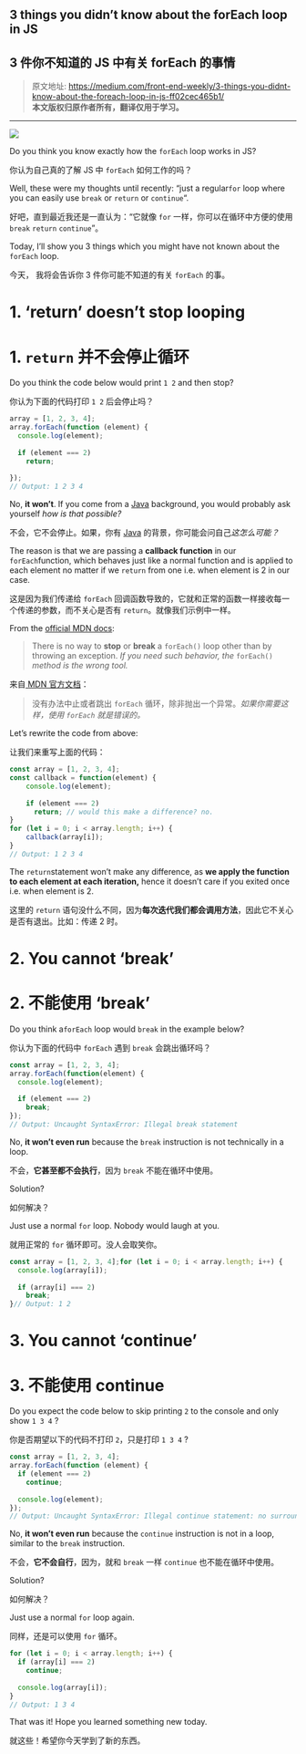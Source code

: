 ## 3 things you didn’t know about the forEach loop in JS
## 3 件你不知道的 JS 中有关 forEach 的事情

> 原文地址: <https://medium.com/front-end-weekly/3-things-you-didnt-know-about-the-foreach-loop-in-js-ff02cec465b1/>   
**本文版权归原作者所有，翻译仅用于学习。**

---------

![](https://miro.medium.com/max/1400/1*WPfN96RRpQzRMaOedN-HyA.png)

Do you think you know exactly how the `forEach` loop works in JS?

你认为自己真的了解 JS 中 `forEach` 如何工作的吗？

Well, these were my thoughts until recently: “just a regular`for` loop where you can easily use `break` or `return` or `continue`“.

好吧，直到最近我还是一直认为：“它就像 `for` 一样，你可以在循环中方便的使用 `break` `return` `continue`”。

Today, I’ll show you 3 things which you might have not known about the `forEach` loop.

今天， 我将会告诉你 3 件你可能不知道的有关 `forEach` 的事。

# 1. ‘return’ doesn’t stop looping

# 1. `return` 并不会停止循环

Do you think the code below would print `1 2` and then stop?

你认为下面的代码打印 `1 2` 后会停止吗？

```js
array = [1, 2, 3, 4];
array.forEach(function (element) {
  console.log(element);
  
  if (element === 2) 
    return;
  
});
// Output: 1 2 3 4
```

No, **it won’t**. If you come from a [Java](https://www.geeksforgeeks.org/for-each-loop-in-java/) background, you would probably ask yourself *how is that possible?*

不会，它不会停止。如果，你有 [Java](https://www.geeksforgeeks.org/for-each-loop-in-java/) 的背景，你可能会问自己*这怎么可能？*

The reason is that we are passing a **callback function** in our `forEach`function, which behaves just like a normal function and is applied to each element no matter if we `return` from one i.e. when element is 2 in our case.

这是因为我们传递给 `forEach` 回调函数导致的，它就和正常的函数一样接收每一个传递的参数，而不关心是否有 `return`。就像我们示例中一样。

From the [official MDN docs](https://developer.mozilla.org/en-US/docs/Web/JavaScript/Reference/Global_Objects/Array/forEach):

> There is no way to **stop** or **break** a `forEach()` loop other than by throwing an exception. *If you need such behavior, the* `forEach()` *method is the wrong tool.*

来自[ MDN 官方文档](https://developer.mozilla.org/en-US/docs/Web/JavaScript/Reference/Global_Objects/Array/forEach)：

> 没有办法中止或者跳出 `forEach` 循环，除非抛出一个异常。*如果你需要这样，使用 `forEach` 就是错误的。*

Let’s rewrite the code from above:

让我们来重写上面的代码：

```js
const array = [1, 2, 3, 4];
const callback = function(element) {
    console.log(element);
    
    if (element === 2) 
      return; // would this make a difference? no.
}
for (let i = 0; i < array.length; i++) {
    callback(array[i]);
}
// Output: 1 2 3 4
```

The `return`statement won’t make any difference, as **we apply the function to each element at each iteration,** hence it doesn’t care if you exited once i.e. when element is 2.

这里的 `return` 语句没什么不同，因为**每次迭代我们都会调用方法**，因此它不关心是否有退出。比如：传递 2 时。

# 2. You cannot ‘break’

# 2. 不能使用 ‘break’

Do you think a`forEach` loop would `break` in the example below?

你认为下面的代码中 `forEach` 遇到 `break` 会跳出循环吗？

```js
const array = [1, 2, 3, 4];
array.forEach(function(element) {
  console.log(element);
  
  if (element === 2) 
    break;
});
// Output: Uncaught SyntaxError: Illegal break statement
```

No, **it won’t even run** because the `break` instruction is not technically in a loop.

不会，**它甚至都不会执行**，因为 `break` 不能在循环中使用。

Solution?

如何解决？

Just use a normal `for` loop. Nobody would laugh at you.

就用正常的 `for` 循环即可。没人会取笑你。

```js
const array = [1, 2, 3, 4];for (let i = 0; i < array.length; i++) {
  console.log(array[i]);
  
  if (array[i] === 2) 
    break;
}// Output: 1 2
```

# 3. You cannot ‘continue’

# 3. 不能使用 continue

Do you expect the code below to skip printing `2` to the console and only show `1 3 4` ?

你是否期望以下的代码不打印 `2`，只是打印 `1 3 4` ?

```js
const array = [1, 2, 3, 4];
array.forEach(function (element) {
  if (element === 2) 
    continue;
  
  console.log(element);
});
// Output: Uncaught SyntaxError: Illegal continue statement: no surrounding iteration statement
```

No, **it won’t even run** because the `continue` instruction is not in a loop, similar to the `break` instruction.

不会，**它不会自行**，因为，就和 `break` 一样 `continue` 也不能在循环中使用。

Solution?

如何解决？

Just use a normal `for` loop again.

同样，还是可以使用 `for` 循环。

```js
for (let i = 0; i < array.length; i++) {
  if (array[i] === 2) 
    continue;
  
  console.log(array[i]);
}
// Output: 1 3 4
```

That was it! Hope you learned something new today.

就这些！希望你今天学到了新的东西。